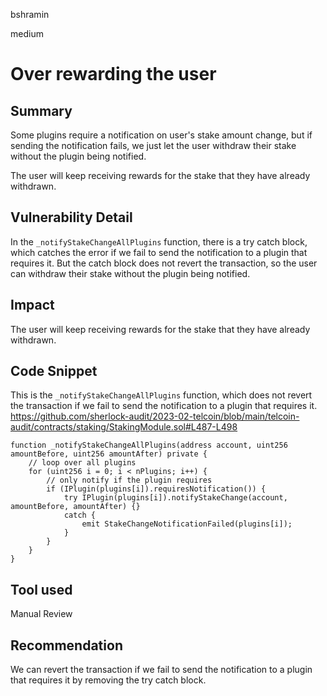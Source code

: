bshramin

medium

# Over rewarding the user

## Summary
Some plugins require a notification on user's stake amount change, but if sending the notification fails, we just let the user withdraw their stake without the plugin being notified.

The user will keep receiving rewards for the stake that they have already withdrawn.

## Vulnerability Detail
In the `_notifyStakeChangeAllPlugins` function, there is a try catch block, which catches the error if we fail to send the notification to a plugin that requires it. But the catch block does not revert the transaction, so the user can withdraw their stake without the plugin being notified.

## Impact
The user will keep receiving rewards for the stake that they have already withdrawn.

## Code Snippet
This is the `_notifyStakeChangeAllPlugins` function, which does not revert the transaction if we fail to send the notification to a plugin that requires it.
https://github.com/sherlock-audit/2023-02-telcoin/blob/main/telcoin-audit/contracts/staking/StakingModule.sol#L487-L498
```solidity
function _notifyStakeChangeAllPlugins(address account, uint256 amountBefore, uint256 amountAfter) private {
    // loop over all plugins
    for (uint256 i = 0; i < nPlugins; i++) {
        // only notify if the plugin requires
        if (IPlugin(plugins[i]).requiresNotification()) {
            try IPlugin(plugins[i]).notifyStakeChange(account, amountBefore, amountAfter) {}
            catch {
                emit StakeChangeNotificationFailed(plugins[i]);
            }
        }
    }
}
```

## Tool used

Manual Review

## Recommendation
We can revert the transaction if we fail to send the notification to a plugin that requires it by removing the try catch block.
